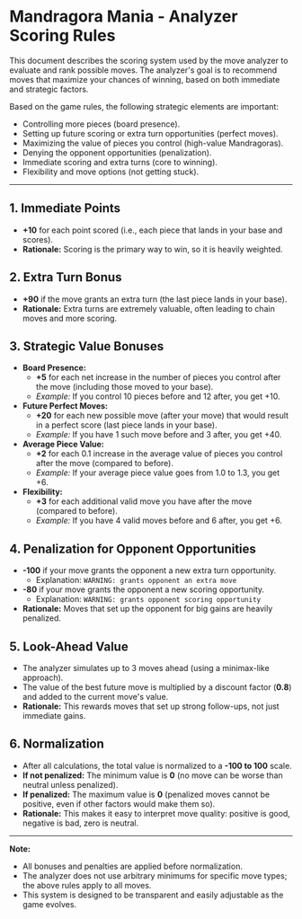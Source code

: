 # Mandragora Mania - Analyzer Scoring Rules

This document describes the scoring system used by the move analyzer to evaluate and rank possible moves. The analyzer's goal is to recommend moves that maximize your chances of winning, based on both immediate and strategic factors.

Based on the game rules, the following strategic elements are important:

- Controlling more pieces (board presence).
- Setting up future scoring or extra turn opportunities (perfect moves).
- Maximizing the value of pieces you control (high-value Mandragoras).
- Denying the opponent opportunities (penalization).
- Immediate scoring and extra turns (core to winning).
- Flexibility and move options (not getting stuck).

---

## 1. Immediate Points

- **+10** for each point scored (i.e., each piece that lands in your base and scores).
- **Rationale:** Scoring is the primary way to win, so it is heavily weighted.

## 2. Extra Turn Bonus

- **+90** if the move grants an extra turn (the last piece lands in your base).
- **Rationale:** Extra turns are extremely valuable, often leading to chain moves and more scoring.

## 3. Strategic Value Bonuses

- **Board Presence:**
  - **+5** for each net increase in the number of pieces you control after the move (including those moved to your base).
  - _Example:_ If you control 10 pieces before and 12 after, you get +10.
- **Future Perfect Moves:**
  - **+20** for each new possible move (after your move) that would result in a perfect score (last piece lands in your base).
  - _Example:_ If you have 1 such move before and 3 after, you get +40.
- **Average Piece Value:**
  - **+2** for each 0.1 increase in the average value of pieces you control after the move (compared to before).
  - _Example:_ If your average piece value goes from 1.0 to 1.3, you get +6.
- **Flexibility:**
  - **+3** for each additional valid move you have after the move (compared to before).
  - _Example:_ If you have 4 valid moves before and 6 after, you get +6.

## 4. Penalization for Opponent Opportunities

- **-100** if your move grants the opponent a new extra turn opportunity.
  - Explanation: `WARNING: grants opponent an extra move`
- **-80** if your move grants the opponent a new scoring opportunity.
  - Explanation: `WARNING: grants opponent scoring opportunity`
- **Rationale:** Moves that set up the opponent for big gains are heavily penalized.

## 5. Look-Ahead Value

- The analyzer simulates up to 3 moves ahead (using a minimax-like approach).
- The value of the best future move is multiplied by a discount factor (**0.8**) and added to the current move's value.
- **Rationale:** This rewards moves that set up strong follow-ups, not just immediate gains.

## 6. Normalization

- After all calculations, the total value is normalized to a **-100 to 100** scale.
- **If not penalized:** The minimum value is **0** (no move can be worse than neutral unless penalized).
- **If penalized:** The maximum value is **0** (penalized moves cannot be positive, even if other factors would make them so).
- **Rationale:** This makes it easy to interpret move quality: positive is good, negative is bad, zero is neutral.

---

**Note:**

- All bonuses and penalties are applied before normalization.
- The analyzer does not use arbitrary minimums for specific move types; the above rules apply to all moves.
- This system is designed to be transparent and easily adjustable as the game evolves.
